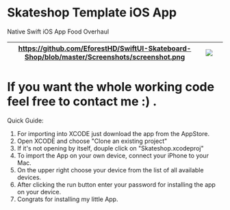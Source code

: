 # Skateshop Template iOS App


 Native Swift iOS App Food Overhaul

| https://github.com/EforestHD/SwiftUI-Skateboard-Shop/blob/master/Screenshots/screenshot.png | <img src="https://github.com/EforestHD/SwiftUI-Skateboard-Shop/blob/master/Screenshots/video.gif"> |  |
| -------- | -------- | -------- |


# If you want the whole working code feel free to contact me :) . 
Quick Guide:
 1. For importing into XCODE just download the app from the AppStore. 
 2. Open XCODE and choose "Clone an existing project"
 3. If it's not opening by itself, douple click on "Skateshop.xcodeproj"
 4. To import the App on your own device, connect your iPhone to your Mac. 
 5. On the upper right choose your device from the list of all available devices. 
 6. After clicking the run button enter your password for installing the app on your device. 
 7. Congrats for installing my little App. 
 
 
 
